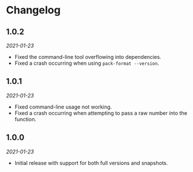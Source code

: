 # Changelog

## 1.0.2
*2021-01-23*
- Fixed the command-line tool overflowing into dependencies.
- Fixed a crash occurring when using `pack-format --version`.

## 1.0.1
*2021-01-23*
- Fixed command-line usage not working.
- Fixed a crash occurring when attempting to pass a raw number into the function.

## 1.0.0
*2021-01-23*
- Initial release with support for both full versions and snapshots.
